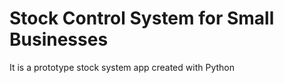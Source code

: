 # Stock Control System for Small Businesses
 It is a prototype stock system app created with Python
